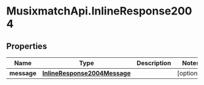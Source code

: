 # MusixmatchApi.InlineResponse2004

## Properties
Name | Type | Description | Notes
------------ | ------------- | ------------- | -------------
**message** | [**InlineResponse2004Message**](InlineResponse2004Message.md) |  | [optional] 


